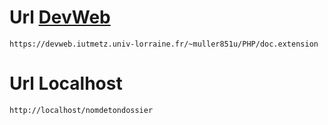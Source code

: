 # Url [DevWeb](https://devweb.iutmetz.univ-lorraine.fr)

```
https://devweb.iutmetz.univ-lorraine.fr/~muller851u/PHP/doc.extension
```

# Url Localhost
```
http://localhost/nomdetondossier
```
